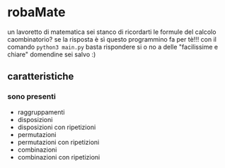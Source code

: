 # robaMate
un lavoretto di matematica
sei stanco di ricordarti le formule del calcolo caombinatorio? se la risposta è sì questo programmino fa per tè!!!
con il comando `python3 main.py` basta rispondere si o no a delle "facilissime e chiare" domendine sei salvo :)

## caratteristiche 
### sono presenti
* raggruppamenti
* disposizioni
* disposizioni con ripetizioni
* permutazioni
* permutazioni con ripetizioni
* combinazioni
* combinazioni con ripetizioni

